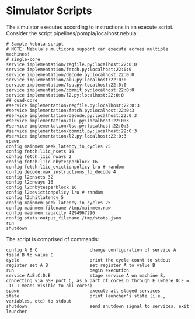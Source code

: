 # Simulator Scripts

The simulator executes according to instructions in an execute script.
Consider the script pipelines/pompia/localhost.nebula:

    # Sample Nebula script
    # NOTE: Nebula's multicore support can execute across multiple machines!
    # single-core
    service implementation/regfile.py:localhost:22:0:0
    service implementation/fetch.py:localhost:22:0:0
    service implementation/decode.py:localhost:22:0:0
    service implementation/alu.py:localhost:22:0:0
    service implementation/lsu.py:localhost:22:0:0
    service implementation/commit.py:localhost:22:0:0
    service implementation/l2.py:localhost:22:0:0
    ## quad-core
    #service implementation/regfile.py:localhost:22:0:3
    #service implementation/fetch.py:localhost:22:0:3
    #service implementation/decode.py:localhost:22:0:3
    #service implementation/alu.py:localhost:22:0:3
    #service implementation/lsu.py:localhost:22:0:3
    #service implementation/commit.py:localhost:22:0:3
    #service implementation/l2.py:localhost:22:0:3
    spawn
    config mainmem:peek_latency_in_cycles 25
    config fetch:l1ic_nsets 16
    config fetch:l1ic_nways 2
    config fetch:l1ic_nbytesperblock 16
    config fetch:l1ic_evictionpolicy lru # random
    config decode:max_instructions_to_decode 4
    config l2:nsets 32
    config l2:nways 16
    config l2:nbytesperblock 16
    config l2:evictionpolicy lru # random
    config l2:hitlatency 5
    config mainmem:peek_latency_in_cycles 25
    config mainmem:filename /tmp/mainmem.raw
    config mainmem:capacity 4294967296
    config stats:output_filename /tmp/stats.json
    run
    shutdown

The script is comprised of commands:

    config A B C                    change configuration of service A field B to value C
    cycle                           print the cycle count to stdout
    register set A B                set register A to value B
    run                             begin execution
    service A:B:C:D:E               stage service A on machine B, connecting via SSH port C, as a part of cores D through E (where D:E = -1:-1 means visible to all cores)
    spawn                           execute all staged services
    state                           print launcher's state (i.e., variables, etc) to stdout
    shutdown                        send shutdown signal to services, exit launcher